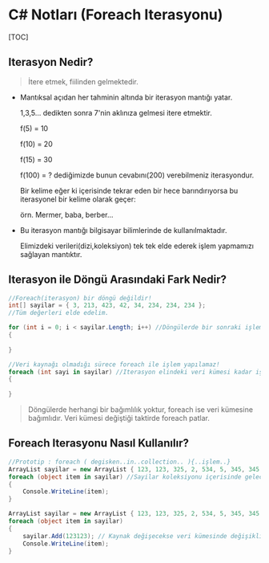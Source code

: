 # C# Notları (Foreach Iterasyonu)

[TOC]



## Iterasyon Nedir?

> İtere etmek, fiilinden gelmektedir.

* Mantıksal açıdan her tahminin altında bir iterasyon mantığı yatar.

  1,3,5... dedikten sonra 7'nin aklınıza gelmesi itere etmektir.

  f(5) = 10

  f(10) = 20

  f(15) = 30

  f(100) = ? dediğimizde bunun cevabını(200) verebilmeniz iterasyondur.

  Bir kelime eğer ki içerisinde tekrar eden bir hece barındırıyorsa bu iterasyonel bir kelime olarak geçer:

  örn. Mermer, baba, berber...

* Bu iterasyon mantığı bilgisayar bilimlerinde de kullanılmaktadır.

  Elimizdeki verileri(dizi,koleksiyon) tek tek elde ederek işlem yapmamızı sağlayan mantıktır.



## Iterasyon ile Döngü Arasındaki Fark Nedir?

```csharp
//Foreach(iterasyon) bir döngü değildir!
int[] sayilar = { 3, 213, 423, 42, 34, 234, 234, 234 };
//Tüm değerleri elde edelim.

for (int i = 0; i < sayilar.Length; i++) //Döngülerde bir sonraki işlem önemli değildir, kombinasyon önemlidir. Sonsuza kadar çalışabilir.
{
    
}

//Veri kaynağı olmadığı sürece foreach ile işlem yapılamaz!
foreach (int sayi in sayilar) //Iterasyon elindeki veri kümesi kadar işlem yapar.
{
    
}
```

> Döngülerde herhangi bir bağımlılık yoktur, foreach ise veri kümesine bağımlıdır.
> Veri kümesi değiştiği taktirde foreach patlar.



## Foreach Iterasyonu Nasıl Kullanılır?

```csharp
//Prototip : foreach ( degisken..in..collection.. ){..işlem..}
ArrayList sayilar = new ArrayList { 123, 123, 325, 2, 534, 5, 345, 345 }; //Veri kümesi olması gerekir (Dizi veya Koleksiyon)
foreach (object item in sayilar) //Sayilar koleksiyonu içerisinde gelecek olan değerler object olduğu için değişken object olarak belirtilir.
{
    Console.WriteLine(item);
}
```

```csharp
ArrayList sayilar = new ArrayList { 123, 123, 325, 2, 534, 5, 345, 345 };
foreach (object item in sayilar)
{
    sayilar.Add(123123); // Kaynak değişecekse veri kümesinde değişiklik olacaksa iterasyon patlar. Bu tür durumlarda döngülerde çalışılmalıdır.
    Console.WriteLine(item);
}
```



